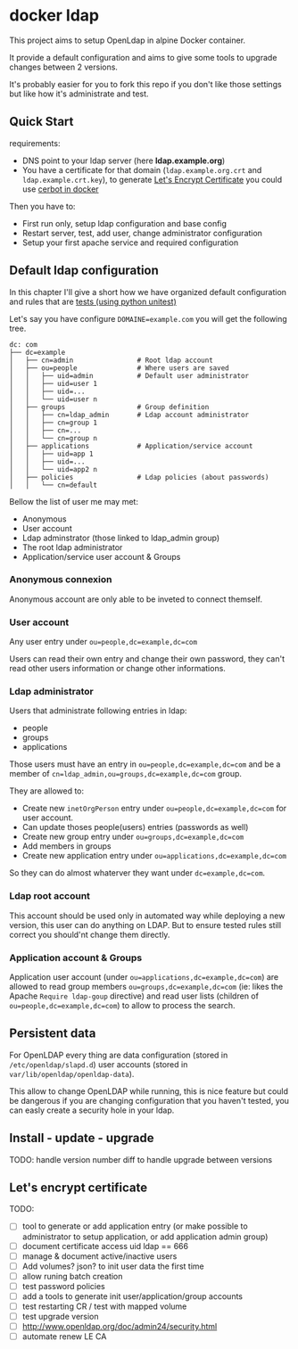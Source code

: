 # docker ldap

This project aims to setup OpenLdap in alpine Docker container.

It provide a default configuration and aims to give some tools to
upgrade changes between 2 versions.

It's probably easier for you to fork this repo if you don't like
those settings but like how it's administrate and test.

Quick Start
-----------

requirements:

- DNS point to your ldap server (here **ldap.example.org**)
- You have a certificate for that domain (``ldap.example.org.crt`` and
  ``ldap.example.crt.key``), to generate [Let's Encrypt Certificate](
  https://letsencrypt.org/) you could use [cerbot in docker](
  https://github.com/petrus-v/certbot)

Then you have to:

* First run only, setup ldap configuration and base config
* Restart server, test, add user, change administrator configuration
* Setup your first apache service and required configuration



## Default ldap configuration

In this chapter I'll give a short how we have organized default
configuration and rules that are [tests (using python unitest)](
tests/test_ldap.py)

Let's say you have configure ``DOMAINE=example.com`` you will get
the following tree.

```
dc: com
├── dc=example
│   ├── cn=admin                # Root ldap account
│   ├── ou=people               # Where users are saved
│   │   ├── uid=admin           # Default user administrator
│   │   ├── uid=user 1
│   │   ├── uid=...
│   │   └── uid=user n
│   ├── groups                  # Group definition
│   │   ├── cn=ldap_admin       # Ldap account administrator
│   │   ├── cn=group 1
│   │   ├── cn=...
│   │   └── cn=group n
│   ├── applications            # Application/service account
│   │   ├── uid=app 1
│   │   ├── uid=...
│   │   └── uid=app2 n
│   ├── policies                # Ldap policies (about passwords)
│   │   └── cn=default
```

Bellow the list of user me may met:

* Anonymous
* User account
* Ldap adminstrator (those linked to ldap_admin group)
* The root ldap administrator
* Application/service user account & Groups


### Anonymous connexion

Anonymous account are only able to be inveted to connect themself.


### User account

Any user entry under ``ou=people,dc=example,dc=com``

Users can read their own entry and change their own password, they
can't read other users information or change other informations.


### Ldap administrator

Users that administrate following entries in ldap:

* people
* groups
* applications


Those users must have an entry in ``ou=people,dc=example,dc=com``
and be a member of ``cn=ldap_admin,ou=groups,dc=example,dc=com``
group.


They are allowed to:

* Create new ``inetOrgPerson`` entry under 
  ``ou=people,dc=example,dc=com`` for user account.
* Can update thoses people(users) entries (passwords as well)
* Create new group entry under ``ou=groups,dc=example,dc=com``
* Add members in groups
* Create new application entry under
  ``ou=applications,dc=example,dc=com``

So they can do almost whaterver they want under
``dc=example,dc=com``.


### Ldap root account

This account should be used only in automated way while deploying
a new version, this user can do anything on LDAP. But to ensure
tested rules still correct you should'nt change them directly.
 

### Application account & Groups

Application user account (under
``ou=applications,dc=example,dc=com``) are allowed to read group
members ``ou=groups,dc=example,dc=com`` (ie: likes the Apache 
``Require ldap-goup`` directive) and read user lists (children of
``ou=people,dc=example,dc=com``) to allow to process the search.


## Persistent data


For OpenLDAP every thing are data configuration (stored in
``/etc/openldap/slapd.d``) user accounts (stored in
``var/lib/openldap/openldap-data``).

This allow to change OpenLDAP while running, this is nice feature
but could be dangerous if you are changing configuration that you
haven't tested, you can easly create a security hole in your ldap.

## Install - update - upgrade


TODO: handle version number diff to handle upgrade between versions

## Let's encrypt certificate


TODO:


- [ ] tool to generate or add application entry (or make possible to
      administrator to setup application, or add application admin
      group)
- [ ] document certificate access uid ldap == 666
- [ ] manage & document active/inactive users
- [ ] Add volumes? json? to init user data the first time
- [ ] allow runing batch creation
- [ ] test password policies
- [ ] add a tools to generate init user/application/group accounts
- [ ] test restarting CR / test with mapped volume
- [ ] test upgrade version
- [ ] http://www.openldap.org/doc/admin24/security.html
- [ ] automate renew LE CA
